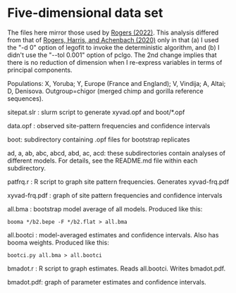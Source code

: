 # Five-dimensional data set

The files here mirror those used by
[Rogers (2022)](https://doi.org/10.24072/pcjournal.132).  This
analysis differed from that of
[Rogers, Harris, and Achenbach (2020)](https://doi.org/10.1126/sciadv.aay5483)
only in that (a) I used the "-d 0" option of legofit to invoke the
deterministic algorithm, and (b) I didn't use the "--tol 0.001" option
of pclgo. The 2nd change implies that there is no reduction of
dimension when I re-express variables in terms of principal
components.

Populations: X, Yoruba; Y, Europe (France and England); V, Vindija; A,
Altai; D, Denisova. Outgroup=chigor (merged chimp and gorilla
reference sequences).

sitepat.slr : slurm script to generate xyvad.opf and boot/*.opf

data.opf : observed site-pattern frequencies and confidence intervals

boot: subdirectory containing .opf files for bootstrap replicates

ad, a, ab, abc, abcd, abd, ac, acd: these subdirectories contain
analyses of different models. For details, see the README.md file
within each subdirectory.

patfrq.r : R script to graph site pattern frequencies. Generates xyvad-frq.pdf

xyvad-frq.pdf : graph of site pattern frequencies and confidence intervals

all.bma : bootstrap model average of all models. Produced like this:

    booma */b2.bepe -F */b2.flat > all.bma

all.bootci : model-averaged estimates and confidence intervals. Also
has booma weights. Produced like this:

    bootci.py all.bma > all.bootci

bmadot.r : R script to graph estimates. Reads all.bootci. Writes
bmadot.pdf.

bmadot.pdf: graph of parameter estimates and confidence intervals.
